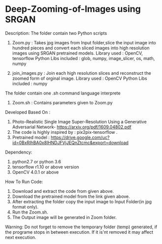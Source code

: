 # Deep-Zooming-of-Images using SRGAN

Description:
 The folder contain two Python scripts
 1. Zoom.py : Takes jpg images from Input folder,slice the input image into hundred pieces and convert each sliced images into high resolution images using SRGAN pretrained models. 
    Library used : OpenCV, tensorflow
    Python Libs included : glob, numpy, image_slicer, os, math, numpy

 2. join_images.py : Join each high resolution slices and reconstruct the zoomed form of orginal image.
    Library used : OpenCV
    Python Libs included : numpy

The folder contain one .sh command language interprete
 1. Zoom.sh : Contains parameters given to Zoom.py

Developed Based On :
 1. Photo-Realistic Single Image Super-Resolution Using a Generative Adversarial Network-  https://arxiv.org/pdf/1609.04802.pdf
 2. The code is highly inspired by  : pix2pix-tensorflow .
 3. Pretrained model : https://drive.google.com/uc?id=0BxRIhBA0x8lHNDJFVjJEQnZtcmc&export=download 

Dependency:
 1. python2.7 or python 3.6
 2. tensorflow r1.10 or above version
 3. OpenCV 4.0.1 or above

How To Run Code:
 1. Download and extract the  code from given above.
 2. Download the pretrained model from the link given above.
 3. After extracting the folder copy the input image to Input Folder(in jpg format only).
 4. Run the Zoom.sh.
 5. The Output image will be generated in Zoom folder.

Warning: Do not forget to remove the temporary folder (temp) generated, if the programe stops in between execution. If it is'nt removed it may affect next execution.
